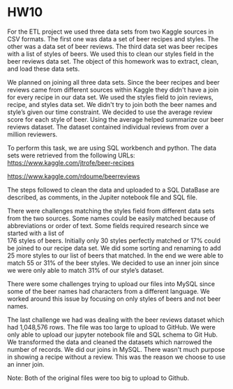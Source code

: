 # HW10


For the ETL project we used three data sets from two Kaggle sources in CSV formats.  The first one was data a set of beer recipes and styles.  The other was a data set of beer reviews.  The third data set was beer recipes with a list of styles of beers. We used this to clean our styles field in the beer reviews data set.  The object of this homework was to extract, clean, and load these data sets.   

We planned on joining all three data sets. Since the beer recipes and beer reviews came from different sources within Kaggle they didn't have a join for every recipe in our data set.  We used the styles field to join reviews, recipe, and styles data set.  We didn't try to join both the beer names and style’s given our time constraint.  We decided to use the average review score for each style of beer.  Using the average helped summarize our beer reviews dataset.   The dataset contained individual reviews from over a million reviewers.  

To perform this task, we are using SQL workbench and python.  The data sets were retrieved from the following URLs:
https://www.kaggle.com/jtrofe/beer-recipes

https://www.kaggle.com/rdoume/beerreviews

The steps followed to clean the data and uploaded to a SQL DataBase are described, as comments, in the Jupiter notebook file and SQL file.

There were challenges matching the styles field from different data sets from the two sources.  Some names could be easily matched because of abbreviations or order of text.  Some fields required research since we started with a list of  
176 styles of beers.  Initially only 30 styles perfectly matched or 17% could be joined to our recipe data set.   We did some sorting and renaming to add 25 more styles to our list of beers that matched.  In the end we were able to match 55 or 31% of the beer styles.  We decided to use an inner join since we were only able to match 31% of our style’s dataset.   

There were some challenges trying to upload our files into MySQL since some of the beer names had characters from a different language.  We worked around this issue by focusing on only styles of beers and not beer names.  

The last challenge we had was dealing with the beer reviews dataset which had 1,048,576 rows.   The file was too large to upload to GitHub.   We were only able to upload our jupyter notebook file and SQL schema to Git Hub.   We transformed the data and cleaned the datasets which narrowed the number of records.   We did our joins in MySQL.  There wasn't much purpose in showing a recipe without a review.   This was the reason we choose to use an inner join.  

Note: Both of the original files were too big to upload to Github.
